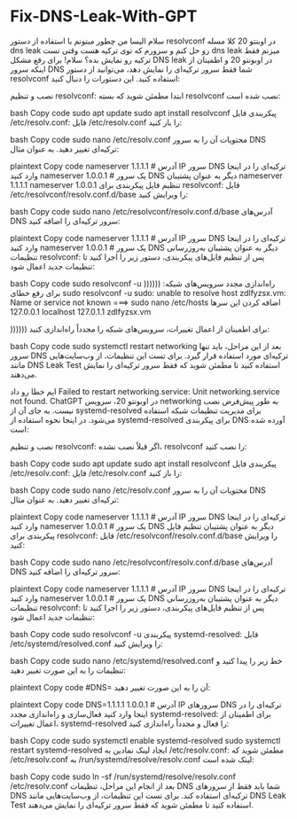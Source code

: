 # Fix-DNS-Leak-With-GPT
سلام الیسا من چطور میتونم با استفاده از دستور resolvconf  در اوبنتو 20 کلا مسله dns leak رو حل کنم و سرورم که توی ترکیه هست وقتی تست dns leak میزنم فقط ترکیه رو نمایش بده؟
سلام! برای رفع مشکل DNS leak در اوبونتو 20 و اطمینان از اینکه سرور DNS شما فقط سرور ترکیه‌ای را نمایش دهد، می‌توانید از دستور resolvconf استفاده کنید. این دستورات را دنبال کنید:

نصب و تنظیم resolvconf:
ابتدا مطمئن شوید که بسته resolvconf نصب شده است:

bash
Copy code
sudo apt update
sudo apt install resolvconf
پیکربندی فایل /etc/resolv.conf:
فایل /etc/resolv.conf را باز کنید:

bash
Copy code
sudo nano /etc/resolv.conf
محتویات آن را به سرور DNS ترکیه‌ای تغییر دهید. به عنوان مثال:

plaintext
Copy code
nameserver 1.1.1.1  # آدرس IP سرور DNS ترکیه‌ای را در اینجا وارد کنید
nameserver 1.0.0.1  # یک سرور DNS دیگر به عنوان پشتیبان
nameserver 1.1.1.1 
nameserver 1.0.0.1
تنظیم فایل پیکربندی برای resolvconf:
فایل /etc/resolvconf/resolv.conf.d/base را ویرایش کنید:

bash
Copy code
sudo nano /etc/resolvconf/resolv.conf.d/base
آدرس‌های DNS سرور ترکیه‌ای را اضافه کنید:

plaintext
Copy code
nameserver 1.1.1.1  # آدرس IP سرور DNS ترکیه‌ای را در اینجا وارد کنید
nameserver 1.0.0.1  # یک سرور DNS دیگر به عنوان پشتیبان
به‌روزرسانی تنظیمات resolvconf:
پس از تنظیم فایل‌های پیکربندی، دستور زیر را اجرا کنید تا تنظیمات جدید اعمال شود:

bash
Copy code
sudo resolvconf -u
راه‌اندازی مجدد سرویس‌های شبکه:
((((((
برای رفع خطای 
sudo resolvconf -u
sudo: unable to resolve host zdlfyzsx.vm: Name or service not known
===>
sudo nano /etc/hosts
اضافه کردن این سرها
127.0.0.1   localhost
127.0.1.1   zdlfyzsx.vm

))))))
برای اطمینان از اعمال تغییرات، سرویس‌های شبکه را مجدداً راه‌اندازی کنید:

bash
Copy code
sudo systemctl restart networking
بعد از این مراحل، باید تنها سرور DNS ترکیه‌ای مورد استفاده قرار گیرد. برای تست این تنظیمات، از وب‌سایت‌هایی مانند DNS Leak Test استفاده کنید تا مطمئن شوید که فقط سرور ترکیه‌ای را نمایش می‌دهند.

ایم خطا رو داد
Failed to restart networking.service: Unit networking.service not found.
ChatGPT
در اوبونتو 20، سرویس networking به طور پیش‌فرض نصب نیست. به جای آن از systemd-resolved برای مدیریت تنظیمات شبکه استفاده می‌شود. در اینجا نحوه استفاده از systemd-resolved برای پیکربندی DNS آورده شده است:

نصب و تنظیم resolvconf:
اگر قبلاً نصب نشده، resolvconf را نصب کنید:

bash
Copy code
sudo apt update
sudo apt install resolvconf
پیکربندی فایل /etc/resolv.conf:
فایل /etc/resolv.conf را باز کنید:

bash
Copy code
sudo nano /etc/resolv.conf
محتویات آن را به سرور DNS ترکیه‌ای تغییر دهید. به عنوان مثال:

plaintext
Copy code
nameserver 1.1.1.1  # آدرس IP سرور DNS ترکیه‌ای را در اینجا وارد کنید
nameserver 1.0.0.1  # یک سرور DNS دیگر به عنوان پشتیبان
تنظیم فایل پیکربندی برای resolvconf:
فایل /etc/resolvconf/resolv.conf.d/base را ویرایش کنید:

bash
Copy code
sudo nano /etc/resolvconf/resolv.conf.d/base
آدرس‌های DNS سرور ترکیه‌ای را اضافه کنید:

plaintext
Copy code
nameserver 1.1.1.1  # آدرس IP سرور DNS ترکیه‌ای را در اینجا وارد کنید
nameserver 1.0.0.1  # یک سرور DNS دیگر به عنوان پشتیبان
به‌روزرسانی تنظیمات resolvconf:
پس از تنظیم فایل‌های پیکربندی، دستور زیر را اجرا کنید تا تنظیمات جدید اعمال شود:

bash
Copy code
sudo resolvconf -u
پیکربندی systemd-resolved:
فایل /etc/systemd/resolved.conf را ویرایش کنید:

bash
Copy code
sudo nano /etc/systemd/resolved.conf
خط زیر را پیدا کنید و تنظیمات را به این صورت تغییر دهید:

plaintext
Copy code
#DNS=
آن را به این صورت تغییر دهید:

plaintext
Copy code
DNS=1.1.1.1 1.0.0.1  # آدرس IP سرورهای DNS ترکیه‌ای را در اینجا وارد کنید
فعال‌سازی و راه‌اندازی مجدد systemd-resolved:
برای اطمینان از اعمال تغییرات، systemd-resolved را فعال و مجدداً راه‌اندازی کنید:

bash
Copy code
sudo systemctl enable systemd-resolved
sudo systemctl restart systemd-resolved
ایجاد لینک نمادین به /etc/resolv.conf:
مطمئن شوید که /etc/resolv.conf به /run/systemd/resolve/resolv.conf لینک شده است:

bash
Copy code
sudo ln -sf /run/systemd/resolve/resolv.conf /etc/resolv.conf
بعد از انجام این مراحل، تنظیمات DNS شما باید فقط از سرورهای DNS ترکیه‌ای استفاده کند. برای تست این تنظیمات، از وب‌سایت‌هایی مانند DNS Leak Test استفاده کنید تا مطمئن شوید که فقط سرور ترکیه‌ای را نمایش می‌دهند.
